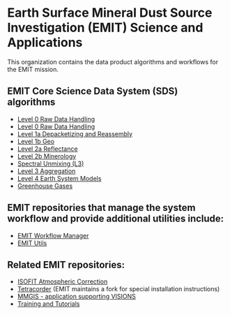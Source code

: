 # Earth Surface Mineral Dust Source Investigation (EMIT) Science and Applications

This organization contains the data product algorithms and workflows for the EMIT mission.

## EMIT Core Science Data System (SDS) algorithms

- [Level 0 Raw Data Handling](https://github.com/emit-sds/emit-sds-l0)
- [Level 0 Raw Data Handling](https://github.com/emit-sds/emit-sds-l0)
- [Level 1a Depacketizing and Reassembly](https://github.com/emit-sds/emit-sds-l1a)
- [Level 1b Geo](https://github.com/emit-sds/emit-sds-l1b-geo)
- [Level 2a Reflectance](https://github.com/emit-sds/emit-sds-l2a)
- [Level 2b Minerology](https://github.com/emit-sds/emit-sds-l2b)
- [Spectral Unmixing (L3)](https://github.com/emit-sds/SpectralUnmixing)
- [Level 3 Aggregation](https://github.com/emit-sds/emit-sds-l3)
- [Level 4 Earth System Models](https://github.com/emit-sds/emit-sds-l4)
- [Greenhouse Gases](https://github.com/emit-sds/emit-ghg)

## EMIT repositories that manage the system workflow and provide additional utilities include:
- [EMIT Workflow Manager](https://github.com/emit-sds/emit-main)
- [EMIT Utils](https://github.com/emit-sds/emit-utils)

## Related EMIT repositories:
- [ISOFIT Atmospheric Correction](https://github.com/isofit/isofit)
- [Tetracorder](https://github.com/PSI-edu/spectroscopy-tetracorder) (EMIT maintains a fork for special installation instructions)
- [MMGIS - application supporting VISIONS](https://github.com/NASA-AMMOS/MMGIS)
- [Training and Tutorials](https://github.com/nasa/EMIT-Data-Resources)

